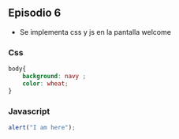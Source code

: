 ## Episodio 6
- Se implementa css y js en la pantalla welcome

### Css
``` css
body{
    background: navy ;
    color: wheat;
}
```

### Javascript
``` Javascript
alert("I am here");
```